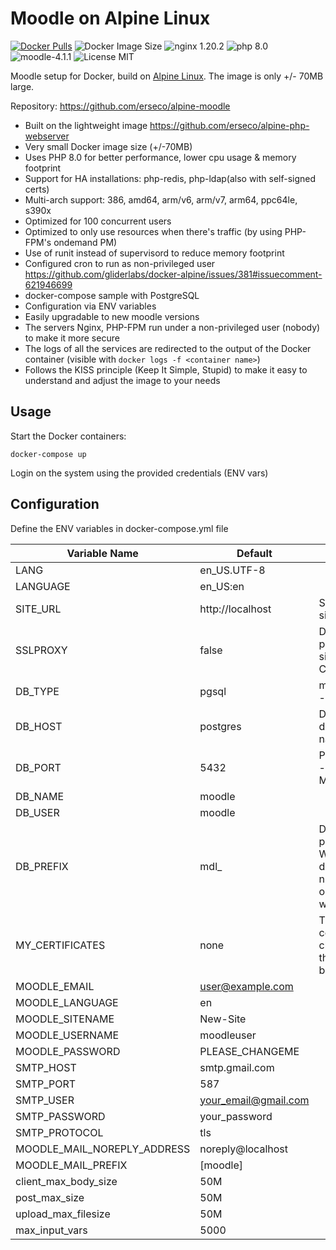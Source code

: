 # Moodle on Alpine Linux

[![Docker Pulls](https://img.shields.io/docker/pulls/erseco/alpine-moodle.svg)](https://hub.docker.com/r/erseco/alpine-moodle/)
![Docker Image Size](https://img.shields.io/docker/image-size/erseco/alpine-moodle)
![nginx 1.20.2](https://img.shields.io/badge/nginx-1.18-brightgreen.svg)
![php 8.0](https://img.shields.io/badge/php-8.0-brightgreen.svg)
![moodle-4.1.1](https://img.shields.io/badge/moodle-4.1.1-yellow)
![License MIT](https://img.shields.io/badge/license-MIT-blue.svg)

Moodle setup for Docker, build on [Alpine Linux](http://www.alpinelinux.org/).
The image is only +/- 70MB large.

Repository: https://github.com/erseco/alpine-moodle


* Built on the lightweight image https://github.com/erseco/alpine-php-webserver
* Very small Docker image size (+/-70MB)
* Uses PHP 8.0 for better performance, lower cpu usage & memory footprint
* Support for HA installations: php-redis, php-ldap(also with self-signed certs)
* Multi-arch support: 386, amd64, arm/v6, arm/v7, arm64, ppc64le, s390x
* Optimized for 100 concurrent users
* Optimized to only use resources when there's traffic (by using PHP-FPM's ondemand PM)
* Use of runit instead of supervisord to reduce memory footprint
* Configured cron to run as non-privileged user https://github.com/gliderlabs/docker-alpine/issues/381#issuecomment-621946699
* docker-compose sample with PostgreSQL
* Configuration via ENV variables
* Easily upgradable to new moodle versions
* The servers Nginx, PHP-FPM run under a non-privileged user (nobody) to make it more secure
* The logs of all the services are redirected to the output of the Docker container (visible with `docker logs -f <container name>`)
* Follows the KISS principle (Keep It Simple, Stupid) to make it easy to understand and adjust the image to your needs

## Usage

Start the Docker containers:

    docker-compose up

Login on the system using the provided credentials (ENV vars)

## Configuration
Define the ENV variables in docker-compose.yml file

| Variable Name               | Default              | Description                                                              |
|-----------------------------|----------------------|--------------------------------------------------------------------------|
| LANG                        | en_US.UTF-8          |                                                                          |
| LANGUAGE                    | en_US:en             |                                                                          |
| SITE_URL                    | http://localhost     | Sets the public site url                                                 |
| SSLPROXY                    | false                | Disable SSL proxy to avod site loop. Ej. Cloudfare                       |
| DB_TYPE                     | pgsql                | mysqli - pgsql - mariadb                                                 |
| DB_HOST                     | postgres             | DB_HOST Ej. db container name                                            |
| DB_PORT                     | 5432                 | Postgres=5432 - MySQL=3306                                               |
| DB_NAME                     | moodle               |                                                                          |
| DB_USER                     | moodle               |                                                                          |
| DB_PREFIX                   | mdl_                 | Database prefix. WARNING: don't use numeric values or moodle won't start |
| MY_CERTIFICATES             | none                 | Trusted LDAP certificate or chain getting through base64 encode          |
| MOODLE_EMAIL                | user@example.com     |                                                                          |
| MOODLE_LANGUAGE             | en                   |                                                                          |
| MOODLE_SITENAME             | New-Site             |                                                                          |
| MOODLE_USERNAME             | moodleuser           |                                                                          |
| MOODLE_PASSWORD             | PLEASE_CHANGEME      |                                                                          |
| SMTP_HOST                   | smtp.gmail.com       |                                                                          |
| SMTP_PORT                   | 587                  |                                                                          |
| SMTP_USER                   | your_email@gmail.com |                                                                          |
| SMTP_PASSWORD               | your_password        |                                                                          |
| SMTP_PROTOCOL               | tls                  |                                                                          |
| MOODLE_MAIL_NOREPLY_ADDRESS | noreply@localhost    |                                                                          |
| MOODLE_MAIL_PREFIX          | [moodle]             |                                                                          |
| client_max_body_size        | 50M                  |                                                                          |
| post_max_size               | 50M                  |                                                                          |
| upload_max_filesize         | 50M                  |                                                                          |
| max_input_vars              | 5000                 |                                                                          |
